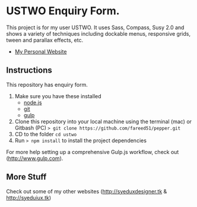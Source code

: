 # USTWO Enquiry Form.

This project is for my user USTWO. It uses Sass, Compass, Susy 2.0 and shows a variety of techniques including dockable menus, responsive grids, tween and parallax effects, etc.


- [My Personal Website](http://syeduxui.tk)


## Instructions
This repository has enquiry form.

1. Make sure you have these installed
	- [node.js](http://nodejs.org/)
	- [git](http://git-scm.com/)
 	- [gulp](http://gulpjs.com/)
2. Clone this repository into your local machine using the terminal (mac) or Gitbash (PC) `> git clone https://github.com/fareed51/pepper.git`
3. CD to the folder `cd ustwo`
4. Run `> npm install` to install the project dependencies

For more help setting up a comprehensive Gulp.js workflow, check out (http://www.gulp.com).

## More Stuff
Check out some of my other websites (http://syeduxdesigner.tk & http://syeduiux.tk)